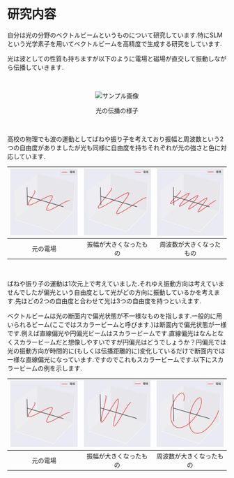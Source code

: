 # 研究内容

自分は光の分野のベクトルビームというものについて研究しています.特にSLMという光学素子を用いてベクトルビームを高精度で生成する研究をしています.

光は波としての性質も持ちますが以下のように電場と磁場が直交して振動しながら伝播していきます.

</br>

<p align="center">
<img src="https://github.com/sk0ik/Vector_Beam/blob/main/GIF/EMwave-ezgif.com-crop.gif" alt="サンプル画像" width="400">
</p>

<p align="center">
光の伝播の様子
</p>

</br>

高校の物理でも波の運動としてばねや振り子を考えており振幅と周波数という2つの自由度がありましたが光も同様に自由度を持ちそれぞれが光の強さと色に対応しています.

| ![GIF1](https://github.com/sk0ik/Vector_Beam/blob/main/GIF/x_pol_normal-ezgif.com-crop.gif) | ![GIF2](https://github.com/sk0ik/Vector_Beam/blob/main/GIF/x_polarization_amp-ezgif.com-crop.gif) | ![GIF3](https://github.com/sk0ik/Vector_Beam/blob/main/GIF/x_polarization_freq-ezgif.com-crop.gif) |
|:---:|:---:|:---:|
| 元の電場 | 振幅が大きくなったもの | 周波数が大きくなったもの |

</br>

ばねや振り子の運動は1次元上で考えていました.それゆえ振動方向は考えていませんでしたが偏光という自由度として光がどの方向に振動しているかを考えます.先ほどの2つの自由度と合わせて光は3つの自由度を持つといえます.

ベクトルビームは光の断面内で偏光状態が不一様なものを指します.一般的に用いられるビーム(ここではスカラービームと呼びます.)は断面内で偏光状態が一様です.例えば直線偏光や円偏光ビームはスカラービームです.直線偏光はなんとなくスカラービームだと想像しやすいですが円偏光はどうでしょうか？円偏光では光の振動方向が時間的に(もしくは伝播距離的に)変化しているだけで断面内では一様な直線偏光になっています.ですのでこれもスカラービームです.以下にスカラービームの例を示します.

| ![GIF1](https://github.com/sk0ik/Vector_Beam/blob/main/GIF/x_pol_normal-ezgif.com-crop.gif) | ![GIF2](https://github.com/sk0ik/Vector_Beam/blob/main/GIF/45_polarization-ezgif.com-crop.gif) | ![GIF3](https://github.com/sk0ik/Vector_Beam/blob/main/GIF/right_circle_polarization-ezgif.com-crop.gif) |
|:---:|:---:|:---:|
| 元の電場 | 振幅が大きくなったもの | 周波数が大きくなったもの |